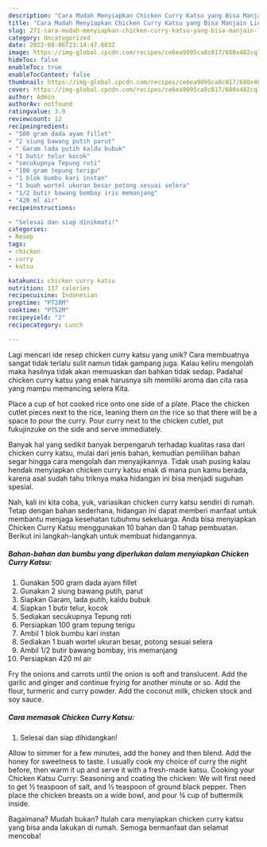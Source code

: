 ```yaml
---
description: "Cara Mudah Menyiapkan Chicken Curry Katsu yang Bisa Manjain Lidah"
title: "Cara Mudah Menyiapkan Chicken Curry Katsu yang Bisa Manjain Lidah"
slug: 271-cara-mudah-menyiapkan-chicken-curry-katsu-yang-bisa-manjain-lidah
category: Uncategorized
date: 2022-08-06T23:14:47.603Z
image: https://img-global.cpcdn.com/recipes/ce6ea9095ca8c017/680x482cq70/chicken-curry-katsu-foto-resep-utama.jpg
hideToc: false
enableToc: true
enableTocContent: false
thumbnail: https://img-global.cpcdn.com/recipes/ce6ea9095ca8c017/680x482cq70/chicken-curry-katsu-foto-resep-utama.jpg
cover: https://img-global.cpcdn.com/recipes/ce6ea9095ca8c017/680x482cq70/chicken-curry-katsu-foto-resep-utama.jpg
author: Admin
authorAv: notfound
ratingvalue: 3.9
reviewcount: 12
recipeingredient:
- "500 gram dada ayam fillet"
- "2 siung bawang putih parut"
- " Garam lada putih kaldu bubuk"
- "1 butir telur kocok"
- "secukupnya Tepung roti"
- "100 gram tepung terigu"
- "1 blok bumbu kari instan"
- "1 buah wortel ukuran besar potong sesuai selera"
- "1/2 butir bawang bombay iris memanjang"
- "420 ml air"
recipeinstructions:

- "Selesai dan siap dinikmati!"
categories:
- Resep
tags:
- chicken
- curry
- katsu

katakunci: chicken curry katsu 
nutrition: 117 calories
recipecuisine: Indonesian
preptime: "PT28M"
cooktime: "PT52M"
recipeyield: "2"
recipecategory: Lunch

---
```





Lagi mencari ide resep chicken curry katsu yang unik? Cara membuatnya sangat tidak terlalu sulit namun tidak gampang juga. Kalau keliru mengolah maka hasilnya tidak akan memuaskan dan bahkan tidak sedap. Padahal chicken curry katsu yang enak harusnya sih memiliki aroma dan cita rasa yang mampu memancing selera Kita.





Place a cup of hot cooked rice onto one side of a plate. Place the chicken cutlet pieces next to the rice, leaning them on the rice so that there will be a space to pour the curry. Pour curry next to the chicken cutlet, put fukujinzuke on the side and serve immediately.

Banyak hal yang sedikit banyak berpengaruh terhadap kualitas rasa dari chicken curry katsu, mulai dari jenis bahan, kemudian pemilihan bahan segar hingga cara mengolah dan menyajikannya. Tidak usah pusing kalau hendak menyiapkan chicken curry katsu enak di mana pun kamu berada, karena asal sudah tahu triknya maka hidangan ini bisa menjadi suguhan spesial.






Nah, kali ini kita coba, yuk, variasikan chicken curry katsu sendiri di rumah. Tetap dengan bahan sederhana, hidangan ini dapat memberi manfaat untuk membantu menjaga kesehatan tubuhmu sekeluarga. Anda bisa menyiapkan Chicken Curry Katsu menggunakan 10 bahan dan 0 tahap pembuatan. Berikut ini langkah-langkah untuk membuat hidangannya.

<!--inarticleads1-->

##### Bahan-bahan dan bumbu yang diperlukan dalam menyiapkan Chicken Curry Katsu:

1. Gunakan 500 gram dada ayam fillet
1. Gunakan 2 siung bawang putih, parut
1. Siapkan  Garam, lada putih, kaldu bubuk
1. Siapkan 1 butir telur, kocok
1. Sediakan secukupnya Tepung roti
1. Persiapkan 100 gram tepung terigu
1. Ambil 1 blok bumbu kari instan
1. Sediakan 1 buah wortel ukuran besar, potong sesuai selera
1. Ambil 1/2 butir bawang bombay, iris memanjang
1. Persiapkan 420 ml air


Fry the onions and carrots until the onion is soft and translucent. Add the garlic and ginger and continue frying for another minute or so. Add the flour, turmeric and curry powder. Add the coconut milk, chicken stock and soy sauce. 

<!--inarticleads2-->

##### Cara memasak Chicken Curry Katsu:


1. Selesai dan siap dihidangkan!

Allow to simmer for a few minutes, add the honey and then blend. Add the honey for sweetness to taste. I usually cook my choice of curry the night before, then warm it up and serve it with a fresh-made katsu. Cooking your Chicken Katsu Curry: Seasoning and coating the chicken: We will first need to get ½ teaspoon of salt, and ½ teaspoon of ground black pepper. Then place the chicken breasts on a wide bowl, and pour ¾ cup of buttermilk inside. 

Bagaimana? Mudah bukan? Itulah cara menyiapkan chicken curry katsu yang bisa anda lakukan di rumah. Semoga bermanfaat dan selamat mencoba!
